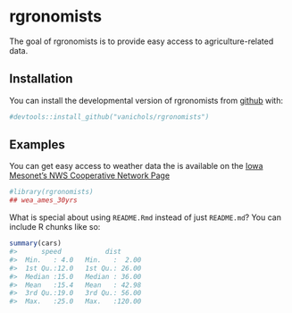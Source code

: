 
# rgronomists

<!-- badges: start -->

<!-- badges: end -->

The goal of rgronomists is to provide easy access to agriculture-related
data.

## Installation

You can install the developmental version of rgronomists from
[github](https://CRAN.R-project.org) with:

``` r
#devtools::install_github("vanichols/rgronomists")
```

## Examples

You can get easy access to weather data the is available on the [Iowa
Mesonet’s NWS Cooperative Network
Page](https://mesonet.agron.iastate.edu/COOP/)

``` r
#library(rgronomists)
## wea_ames_30yrs
```

What is special about using `README.Rmd` instead of just `README.md`?
You can include R chunks like so:

``` r
summary(cars)
#>      speed           dist       
#>  Min.   : 4.0   Min.   :  2.00  
#>  1st Qu.:12.0   1st Qu.: 26.00  
#>  Median :15.0   Median : 36.00  
#>  Mean   :15.4   Mean   : 42.98  
#>  3rd Qu.:19.0   3rd Qu.: 56.00  
#>  Max.   :25.0   Max.   :120.00
```
